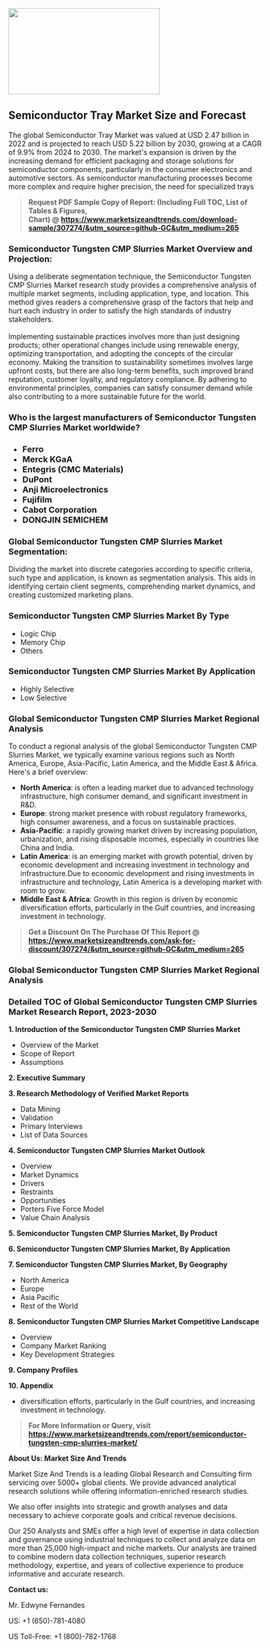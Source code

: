 <p><img class="alignnone size-medium wp-image-20088" src="https://ffe5etoiles.com/wp-content/uploads/2024/12/MST1-300x171.png" alt="" width="300" height="171" /></p><h2>Semiconductor Tray Market Size and Forecast</h2><p>The global Semiconductor Tray Market was valued at USD 2.47 billion in 2022 and is projected to reach USD 5.22 billion by 2030, growing at a CAGR of 9.9% from 2024 to 2030. The market's expansion is driven by the increasing demand for efficient packaging and storage solutions for semiconductor components, particularly in the consumer electronics and automotive sectors. As semiconductor manufacturing processes become more complex and require higher precision, the need for specialized trays</p><blockquote id="" class=""><strong>Request PDF Sample Copy of Report: (Including Full TOC, List of Tables &amp; Figures, Chart)&nbsp;@&nbsp;<strong><a href="https://www.marketsizeandtrends.com/download-sample/307274/&utm_source=github-GC&utm_medium=265" target="_blank">https://www.marketsizeandtrends.com/download-sample/307274/&utm_source=github-GC&utm_medium=265</a></strong></strong></blockquote><h3 id="" class="">Semiconductor Tungsten CMP Slurries Market&nbsp;Overview and Projection:</h3><p id="" class="">Using a deliberate segmentation technique, the Semiconductor Tungsten CMP Slurries Market research study provides a comprehensive analysis of multiple market segments, including application, type, and location. This method gives readers a comprehensive grasp of the factors that help and hurt each industry in order to satisfy the high standards of industry stakeholders. <br /> <br />Implementing sustainable practices involves more than just designing products; other operational changes include using renewable energy, optimizing transportation, and adopting the concepts of the circular economy. Making the transition to sustainability sometimes involves large upfront costs, but there are also long-term benefits, such improved brand reputation, customer loyalty, and regulatory compliance. By adhering to environmental principles, companies can satisfy consumer demand while also contributing to a more sustainable future for the world.</p><h3 id="" class="">Who is the largest manufacturers of&nbsp;Semiconductor Tungsten CMP Slurries Market worldwide?</h3><h3 class=""><p><ul><li>Ferro </li><li> Merck KGaA </li><li> Entegris (CMC Materials) </li><li> DuPont </li><li> Anji Microelectronics </li><li> Fujifilm </li><li> Cabot Corporation </li><li> DONGJIN SEMICHEM</li></ul></p></h3><h3 id="" class="">Global&nbsp;Semiconductor Tungsten CMP Slurries Market Segmentation:</h3><p id="" class="">Dividing the market into discrete categories according to specific criteria, such type and application, is known as segmentation analysis. This aids in identifying certain client segments, comprehending market dynamics, and creating customized marketing plans.</p><h3 id="" class="">Semiconductor Tungsten CMP Slurries Market&nbsp;By Type</h3><p><p><ul><li>Logic Chip</li><li> Memory Chip</li><li> Others</p></li></ul></p></p><h3 id="" class="">Semiconductor Tungsten CMP Slurries Market&nbsp;By Application</h3><p class=""><p><ul><li>Highly Selective</li><li> Low Selective</li></ul></p></p><h3 id="" class="">Global Semiconductor Tungsten CMP Slurries Market Regional Analysis</h3><p id="" class="">To conduct a regional analysis of the global Semiconductor Tungsten CMP Slurries Market, we typically examine various regions such as North America, Europe, Asia-Pacific, Latin America, and the Middle East &amp; Africa. Here's a brief overview:</p><ul><li><strong>North America</strong>: is often a leading market due to advanced technology infrastructure, high consumer demand, and significant investment in R&amp;D.</li><li><strong>Europe</strong>: strong market presence with robust regulatory frameworks, high consumer awareness, and a focus on sustainable practices.</li><li><strong>Asia-Pacific</strong>: a rapidly growing market driven by increasing population, urbanization, and rising disposable incomes, especially in countries like China and India.</li><li><strong>Latin America</strong>: is an emerging market with growth potential, driven by economic development and increasing investment in technology and infrastructure.Due to economic development and rising investments in infrastructure and technology, Latin America is a developing market with room to grow.</li><li><strong>Middle East &amp; Africa</strong>: Growth in this region is driven by economic diversification efforts, particularly in the Gulf countries, and increasing investment in technology.</li></ul><blockquote id="" class=""><strong>Get a Discount On The Purchase Of This Report @ <strong><a href="https://www.marketsizeandtrends.com/ask-for-discount/307274/&utm_source=github-GC&utm_medium=265" target="_blank">https://www.marketsizeandtrends.com/ask-for-discount/307274/&utm_source=github-GC&utm_medium=265</a></strong></strong></blockquote><h3 id="" class="">Global Semiconductor Tungsten CMP Slurries Market Regional Analysis</h3><h3 id="" class="">Detailed TOC of Global Semiconductor Tungsten CMP Slurries Market Research Report, 2023-2030</h3><p id="" class=""><strong>1. Introduction of the Semiconductor Tungsten CMP Slurries Market</strong></p><ul><li>Overview of the Market</li><li>Scope of Report</li><li>Assumptions</li></ul><p id="" class=""><strong>2. Executive Summary</strong></p><p id="" class=""><strong>3. Research Methodology of Verified Market Reports</strong></p><ul><li>Data Mining</li><li>Validation</li><li>Primary Interviews</li><li>List of Data Sources</li></ul><p id="" class=""><strong>4. Semiconductor Tungsten CMP Slurries Market Outlook</strong></p><ul><li>Overview</li><li>Market Dynamics</li><li>Drivers</li><li>Restraints</li><li>Opportunities</li><li>Porters Five Force Model</li><li>Value Chain Analysis</li></ul><p id="" class=""><strong>5. Semiconductor Tungsten CMP Slurries Market, By Product</strong></p><p id="" class=""><strong>6. Semiconductor Tungsten CMP Slurries Market, By Application</strong></p><p id="" class=""><strong>7. Semiconductor Tungsten CMP Slurries Market, By Geography</strong></p><ul><li>North America</li><li>Europe</li><li>Asia Pacific</li><li>Rest of the World</li></ul><p id="" class=""><strong>8. Semiconductor Tungsten CMP Slurries Market Competitive Landscape</strong></p><ul><li>Overview</li><li>Company Market Ranking</li><li>Key Development Strategies</li></ul><p id="" class=""><strong>9. Company Profiles</strong></p><p id="" class=""><strong>10. Appendix</strong></p><ul><li>diversification efforts, particularly in the Gulf countries, and increasing investment in technology.</li></ul><blockquote id="" class=""><strong>For More Information or Query, visit <strong><strong><a href="https://www.marketsizeandtrends.com/report/semiconductor-tungsten-cmp-slurries-market/" target="_blank">https://www.marketsizeandtrends.com/report/semiconductor-tungsten-cmp-slurries-market/</a></strong></strong></strong></blockquote><p id="" class=""><strong>About Us: Market Size And Trends</strong></p><p id="" class="">Market Size And Trends is a leading Global Research and Consulting firm servicing over 5000+ global clients. We provide advanced analytical research solutions while offering information-enriched research studies.</p><p id="" class="">We also offer insights into strategic and growth analyses and data necessary to achieve corporate goals and critical revenue decisions.</p><p id="" class="">Our 250 Analysts and SMEs offer a high level of expertise in data collection and governance using industrial techniques to collect and analyze data on more than 25,000 high-impact and niche markets. Our analysts are trained to combine modern data collection techniques, superior research methodology, expertise, and years of collective experience to produce informative and accurate research.</p><p id="" class=""><strong>Contact us:</strong></p><p id="" class="">Mr. Edwyne Fernandes</p><p id="" class="">US: +1 (650)-781-4080</p><p id="" class="">US Toll-Free: +1 (800)-782-1768</p>
